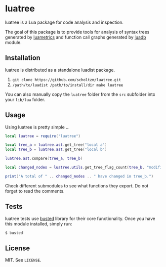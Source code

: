 # luatree

luatree is a Lua package for code analysis and inspection.

The goal of this package is to provide tools for analysis of syntax trees generated
by [luametrics](https://github.com/LuaDist/luametrics) and function call graphs
generated by [luadb](https://github.com/scholtzm/luadb) module.

## Installation

luatree is distributed as a standalone luadist package.

1. `git clone https://github.com/scholtzm/luatree.git`
2. `/path/to/luadist /path/to/install/dir make luatree`

You can also manually copy the `luatree` folder from the `src` subfolder
into your `lib/lua` folder.

## Usage

Using luatree is pretty simple ...

```lua
local luatree = require("luatree")

local tree_a = luatree.ast.get_tree("local a")
local tree_b = luatree.ast.get_tree("local b")

luatree.ast.compare(tree_a, tree_b)

local changed_nodes = luatree.utils.get_tree_flag_count(tree_b, "modified")

print("A total of " .. changed_nodes .. " have changed in tree_b.")
```

Check different submodules to see what functions they export.
Do not forget to read the comments.

## Tests

luatree tests use [busted](http://olivinelabs.com/busted/) library for their core functionality.
Once you have this module installed, simply run:

```sh
$ busted
```

## License

MIT. See `LICENSE`.
